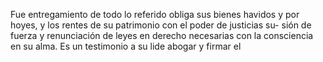 Fue entregamiento de todo lo referido obliga sus bienes havidos y por hoyes, y los rentes de su patrimonio con el poder de justicias su- sión de fuerza y renunciación de leyes en derecho necesarias con la consciencia en su alma. Es un testimonio a su lide abogar y firmar el